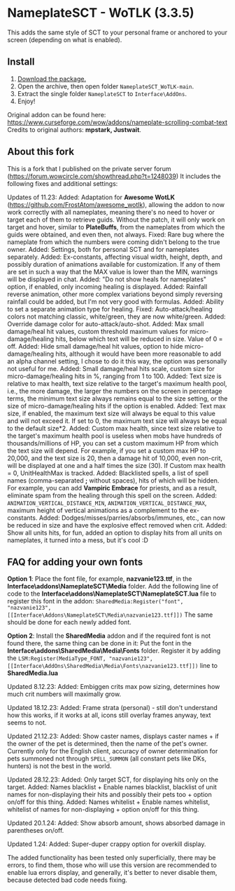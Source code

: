 # NameplateSCT - WoTLK (3.3.5)
This adds the same style of SCT to your personal frame or anchored to your screen (depending on what is enabled).

## Install

1. [Download the package.](https://github.com/bkader/NameplateSCT_WoTLK/archive/refs/heads/main.zip)
2. Open the archive, then open folder `NameplateSCT_WoTLK-main`.
3. Extract the single folder `NameplateSCT` to `Interface\AddOns`.
4. Enjoy!

Original addon can be found here: https://www.curseforge.com/wow/addons/nameplate-scrolling-combat-text
Credits to original authors: **mpstark, Justwait**.


## About this fork

This is a fork that I published on the private server forum (https://forum.wowcircle.com/showthread.php?t=1248039)
It includes the following fixes and additional settings:

Updates of 11.23:
Added: Adaptation for **Awesome WotLK** (https://github.com/FrostAtom/awesome_wotlk), allowing the addon to now work correctly with all nameplates, meaning there's no need to hover or target each of them to retrieve guids. Without the patch, it will only work on target and hover, similar to **PlateBuffs**, from the nameplates from which the guids were obtained, and even then, not always.
Fixed: Rare bug where the nameplate from which the numbers were coming didn't belong to the true owner.
Added: Settings, both for personal SCT and for nameplates separately.
Added: Ex-constants, affecting visual width, height, depth, and possibly duration of animations available for customization. If any of them are set in such a way that the MAX value is lower than the MIN, warnings will be displayed in chat.
Added: "Do not show heals for nameplates" option, if enabled, only incoming healing is displayed.
Added: Rainfall reverse animation, other more complex variations beyond simply reversing rainfall could be added, but I'm not very good with formulas.
Added: Ability to set a separate animation type for healing.
Fixed: Auto-attack/healing colors not matching classic, white/green, they are now white/green.
Added: Override damage color for auto-attack/auto-shot.
Added: Max small damage/heal hit values, custom threshold maximum values for micro-damage/healing hits, below which text will be reduced in size. Value of 0 = off.
Added: Hide small damage/heal hit values, option to hide micro-damage/healing hits, although it would have been more reasonable to add an alpha channel setting, I chose to do it this way, the option was personally not useful for me.
Added: Small damage/heal hits scale, custom size for micro-damage/healing hits in %, ranging from 1 to 100.
Added: Text size is relative to max health, text size relative to the target's maximum health pool, i.e., the more damage, the larger the numbers on the screen in percentage terms, the minimum text size always remains equal to the size setting, or the size of micro-damage/healing hits if the option is enabled.
Added: Text max size, if enabled, the maximum text size will always be equal to this value and will not exceed it. If set to 0, the maximum text size will always be equal to the default size*2.
Added: Custom max health, since text size relative to the target's maximum health pool is useless when mobs have hundreds of thousands/millions of HP, you can set a custom maximum HP from which the text size will depend. For example, if you set a custom max HP to 20,000, and the text size is 20, then a damage hit of 10,000, even non-crit, will be displayed at one and a half times the size (30). If Custom max health = 0, UnitHealthMax is tracked.
Added: Blacklisted spells, a list of spell names (comma-separated **;** without spaces), hits of which will be hidden. For example, you can add **Vampiric Embrace** for priests, and as a result, eliminate spam from the healing through this spell on the screen.
Added: `ANIMATION_VERTICAL_DISTANCE_MIN`, `ANIMATION_VERTICAL_DISTANCE_MAX`, maximum height of vertical animations as a complement to the ex-constants.
Added: Dodges/misses/parries/absorbs/immunes, etc., can now be reduced in size and have the explosive effect removed when crit.
Added: Show all units hits, for fun, added an option to display hits from all units on nameplates, it turned into a mess, but it's cool :D


## FAQ for adding your own fonts

**Option 1**:
Place the font file, for example, **nazvanie123.ttf**, in the **Interface\addons\NameplateSCT\Media** folder.
Add the following line of code to the **Interface\addons\NameplateSCT\NameplateSCT.lua** file to register this font in the addon:
`SharedMedia:Register("font", "nazvanie123", [[Interface\Addons\NameplateSCT\Media\nazvanie123.ttf]])`
The same should be done for each newly added font.

**Option 2**:
Install the **SharedMedia** addon and if the required font is not found there, the same thing can be done in it:
Put the font in the **Interface\addons\SharedMedia\Media\Fonts** folder.
Register it by adding the `LSM:Register(MediaType_FONT, "nazvanie123", [[Interface\AddOns\SharedMedia\Media\Fonts\nazvanie123.ttf]])` line to **SharedMedia.lua**


Updated 8.12.23:
Added: Embiggen crits max pow sizing, determines how much crit numbers will maximally grow.

Updated 18.12.23:
Added: Frame strata (personal) - still don't understand how this works, if it works at all, icons still overlay frames anyway, text seems to not.

Updated 21.12.23:
Added: Show caster names, displays caster names + if the owner of the pet is determined, then the name of the pet's owner. Currently only for the English client, accuracy of owner determination for pets summoned not through `SPELL_SUMMON` (all constant pets like DKs, hunters) is not the best in the world.

Updated 28.12.23:
Added: Only target SCT, for displaying hits only on the target.
Added: Names blacklist + Enable names blacklist, blacklist of unit names for non-displaying their hits and possibly their pets too + option on/off for this thing.
Added: Names whitelist + Enable names whitelist, whitelist of names for non-displaying + option on/off for this thing.

Updated 20.1.24:
Added: Show absorb amount, shows absorbed damage in parentheses on/off.

Updated 1.24:
Added: Super-duper crappy option for overkill display.

The added functionality has been tested only superficially, there may be errors, to find them, those who will use this version are recommended to enable lua errors display, and generally, it's better to never disable them, because detected bad code needs fixing.
